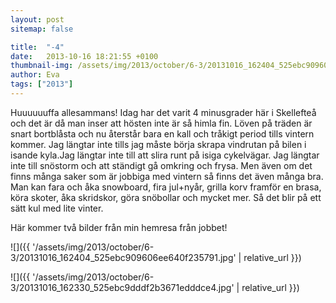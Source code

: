 ```yaml
---
layout: post
sitemap: false

title:  "-4"
date:   2013-10-16 18:21:55 +0100
thumbnail-img: /assets/img/2013/october/6-3/20131016_162404_525ebc909606ee640f235791.jpg
author: Eva
tags: ["2013"]
---
```


Huuuuuuffa allesammans! Idag har det varit 4 minusgrader här i Skellefteå och det är då man inser att hösten inte är så himla fin. Löven på träden är snart bortblåsta och nu återstår bara en kall och tråkigt period tills vintern kommer. Jag längtar inte tills jag måste börja skrapa vindrutan på bilen i isande kyla.Jag längtar inte till att slira runt på isiga cykelvägar.  Jag längtar inte till snöstorm och att ständigt gå omkring och frysa. Men även om det finns många saker som är jobbiga med vintern så finns det även många bra.  Man kan fara och åka snowboard, fira jul+nyår, grilla korv framför en brasa, köra skoter, åka skridskor, göra snöbollar och mycket mer. Så det blir på ett sätt kul med lite vinter.

Här kommer två bilder från min hemresa från jobbet!

![]({{ '/assets/img/2013/october/6-3/20131016_162404_525ebc909606ee640f235791.jpg'  | relative_url }})

![]({{ '/assets/img/2013/october/6-3/20131016_162330_525ebc9dddf2b3671edddce4.jpg'  | relative_url }})

